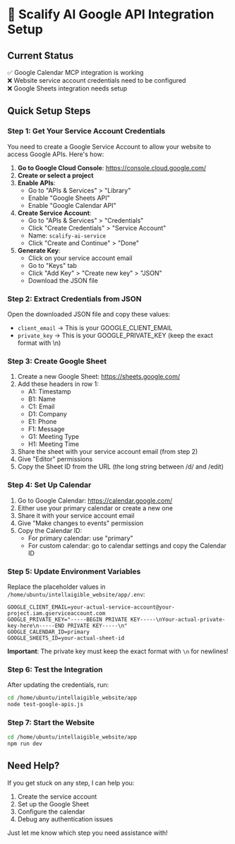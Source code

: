 # 🚀 Scalify AI Google API Integration Setup

## Current Status
✅ Google Calendar MCP integration is working  
❌ Website service account credentials need to be configured  
❌ Google Sheets integration needs setup  

## Quick Setup Steps

### Step 1: Get Your Service Account Credentials

You need to create a Google Service Account to allow your website to access Google APIs. Here's how:

1. **Go to Google Cloud Console**: https://console.cloud.google.com/
2. **Create or select a project**
3. **Enable APIs**:
   - Go to "APIs & Services" > "Library"
   - Enable "Google Sheets API"
   - Enable "Google Calendar API"
4. **Create Service Account**:
   - Go to "APIs & Services" > "Credentials"
   - Click "Create Credentials" > "Service Account"
   - Name: `scalify-ai-service`
   - Click "Create and Continue" > "Done"
5. **Generate Key**:
   - Click on your service account email
   - Go to "Keys" tab
   - Click "Add Key" > "Create new key" > "JSON"
   - Download the JSON file

### Step 2: Extract Credentials from JSON

Open the downloaded JSON file and copy these values:
- `client_email` → This is your GOOGLE_CLIENT_EMAIL
- `private_key` → This is your GOOGLE_PRIVATE_KEY (keep the exact format with \n)

### Step 3: Create Google Sheet

1. Create a new Google Sheet: https://sheets.google.com/
2. Add these headers in row 1:
   - A1: Timestamp
   - B1: Name  
   - C1: Email
   - D1: Company
   - E1: Phone
   - F1: Message
   - G1: Meeting Type
   - H1: Meeting Time
3. Share the sheet with your service account email (from step 2)
4. Give "Editor" permissions
5. Copy the Sheet ID from the URL (the long string between /d/ and /edit)

### Step 4: Set Up Calendar

1. Go to Google Calendar: https://calendar.google.com/
2. Either use your primary calendar or create a new one
3. Share it with your service account email
4. Give "Make changes to events" permission
5. Copy the Calendar ID:
   - For primary calendar: use "primary"
   - For custom calendar: go to calendar settings and copy the Calendar ID

### Step 5: Update Environment Variables

Replace the placeholder values in `/home/ubuntu/intellaigible_website/app/.env`:

```env
GOOGLE_CLIENT_EMAIL=your-actual-service-account@your-project.iam.gserviceaccount.com
GOOGLE_PRIVATE_KEY="-----BEGIN PRIVATE KEY-----\nYour-actual-private-key-here\n-----END PRIVATE KEY-----\n"
GOOGLE_CALENDAR_ID=primary
GOOGLE_SHEETS_ID=your-actual-sheet-id
```

**Important**: The private key must keep the exact format with `\n` for newlines!

### Step 6: Test the Integration

After updating the credentials, run:
```bash
cd /home/ubuntu/intellaigible_website/app
node test-google-apis.js
```

### Step 7: Start the Website

```bash
cd /home/ubuntu/intellaigible_website/app
npm run dev
```

## Need Help?

If you get stuck on any step, I can help you:
1. Create the service account
2. Set up the Google Sheet
3. Configure the calendar
4. Debug any authentication issues

Just let me know which step you need assistance with!
